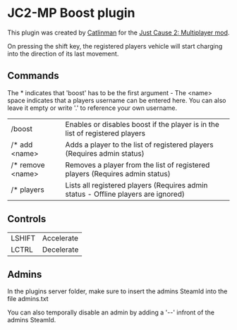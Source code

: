 
JC2-MP Boost plugin 
===================

This plugin was created by [Catlinman](https://twitter.com/Catlinman_) for the [Just Cause 2: Multiplayer mod](http://jc-mp.com).

On pressing the shift key, the registered players vehicle will start charging into the direction of its last movement. 

Commands
--------

The * indicates that 'boost' has to be the first argument - The &lt;name&gt; space indicates that a players username can be entered here. You can also leave it empty or write '.' to reference your own username.

<table>
  <tr>
    <td>/boost
    <td>Enables or disables boost if the player is in the list of registered players</td>
  </tr>
  <tr>
    <td>/* add &lt;name&gt;</td>
    <td>Adds a player to the list of registered players (Requires admin status)</td>
  </tr>
  <tr>
    <td>/* remove &lt;name&gt;</td>
    <td>Removes a player from the list of registered players (Requires admin status)</td>
  </tr>
<tr>
	<td>/* players
	<td>Lists all registered players (Requires admin status - Offline players are ignored)
</tr>
</table>

Controls
--------
<table>
  <tr>
    <td>LSHIFT
    <td>Accelerate</td>
  </tr>
  <tr>
    <td>LCTRL
    <td>Decelerate</td>
  </tr>
</table>

Admins
--------

In the plugins server folder, make sure to insert the admins SteamId into the file admins.txt

You can also temporally disable an admin by adding a '--' infront of the admins SteamId.
